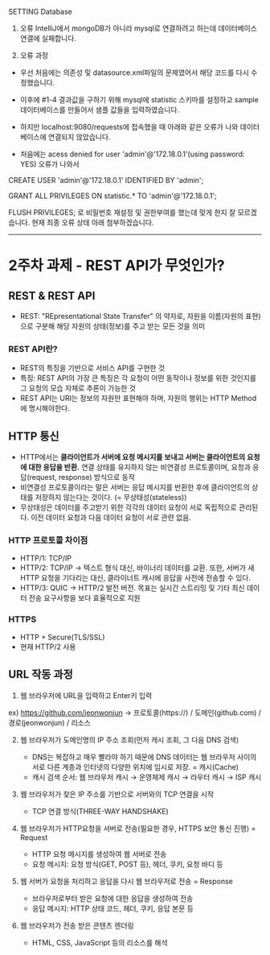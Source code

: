 SETTING Database

1. 오류
IntelliJ에서 mongoDB가 아니라 mysql로 연결하려고 하는데 데이터베이스 연결에 실패합니다.

2. 오류 과정
- 우선 처음에는 의존성 및 datasource.xml파일의 문제였어서 해당 코드를 다시 수정했습니다.
- 이후에 #1-4 결과값을 구하기 위해 mysql에 statistic 스키마를 설정하고 sample 데이터베이스를 만들어서 샘플 값들을 입력하였습니다.
- 하지만 localhost:9080/requests에 접속했을 때 아래와 같은 오류가 나와 데이터베이스에 연결되지 않았습니다.

- 처음에는 acess denied for user 'admin'@'172.18.0.1'(using password: YES) 오류가 나와서
  
CREATE USER 'admin'@'172.18.0.1' IDENTIFIED BY 'admin';

GRANT ALL PRIVILEGES ON statistic.* TO 'admin'@'172.18.0.1';

FLUSH PRIVILEGES;
로 비밀번호 재설정 및 권한부여를 했는데 맞게 한지 잘 모르겠습니다. 현재 최종 오류 상태 아래 첨부하겠습니다.

-------------------------------------------------------------------------------------------------------------------------------------------
# 2주차 과제 - REST API가 무엇인가?

## REST & REST API
- REST: "REpresentational State Transfer" 의 약자로, 자원을 이름(자원의 표현)으로 구분해 해당 자원의 상태(정보)를 주고 받는 모든 것을 의미

### REST API란?
- REST의 특징을 기반으로 서비스 API를 구현한 것
- 특징: REST API의 가장 큰 특징은 각 요청이 어떤 동작이나 정보를 위한 것인지를 그 요청의 모습 자체로 추론이 가능한 것
- REST API는 URI는 정보의 자원만 표현해야 하며, 자원의 행위는 HTTP Method에 명시해야한다.

## HTTP 통신
- HTTP에서는 __클라이언트가 서버에 요청 메시지를 보내고 서버는 클라이언트의 요청에 대한 응답을 반환.__ 연결 상태를 유지하지 않는 비연결성 프로토콜이며, 요청과 응답(request, response) 방식으로 동작
- 비연결성 프로토콜이라는 말은 서버는 응답 메시지를 반환한 후에 클라이언트의 상태를 저장하지 않는다는 것이다. (= 무상태성(stateless))
- 무상태성은 데이터를 주고받기 위한 각각의 데이터 요청이 서로 독립적으로 관리된다. 이전 데이터 요청과 다음 데이터 요청이 서로 관련 없음.

### HTTP 프로토콜 차이점
- HTTP/1: TCP/IP
- HTTP/2: TCP/IP → 텍스트 형식 대신, 바이너리 데이터를 교환. 또한, 서버가 새 HTTP 요청을 기다리는 대신, 클라이너트 캐시에 응답을 사전에 전송할 수 있다.
- HTTP/3: QUIC → HTTP/2 발전 버전. 목표는 실시간 스트리밍 및 기타 최신 데이터 전송 요구사항을 보다 효율적으로 지원

### HTTPS
- HTTP + Secure(TLS/SSL)
- 현재 HTTP/2 사용

## URL 작동 과정
1. 웹 브라우저에 URL을 입력하고 Enter키 입력
   
  ex) https://github.com/jeonwonjun → 프로토콜(https://) / 도메인(github.com) / 경로(jeonwonjun) / 리소스

2. 웹 브라우저가 도메인명의 IP 주소 조회(먼저 캐시 조회, 그 다음 DNS 검색)
    - DNS는 복잡하고 매우 빨라야 하기 때문에 DNS 데이터는 웹 브라우저 사이의 서로 다른 계층과 인터넷의 다양한 위치에 임시로 저장. = 캐시(Cache)
    - 캐시 검색 순서: 웹 브라우저 캐시 → 운영체제 캐시 → 라우터 캐시 → ISP 캐시

3. 웹 브라우저가 찾은 IP 주소를 기반으로 서버와의 TCP 연결을 시작
    - TCP 연결 방식(THREE-WAY HANDSHAKE)

5. 웹 브라우저가 HTTP요청을 서버로 전송(필요한 경우, HTTPS 보안 통신 진행) = Request
    - HTTP 요청 메시지를 생성하여 웹 서버로 전송
    - 요청 메시지: 요청 방식(GET, POST 등), 헤더, 쿠키, 요청 바디 등
  
6. 웹 서버가 요청을 처리하고 응답을 다시 웹 브라우저로 전송 = Response
   - 브라우저로부터 받은 요청에 대한 응답을 생성하여 전송
   - 응답 메시지: HTTP 상태 코드, 헤더, 쿠키, 응답 본문 등

8. 웹 브라우저가 전송 받은 콘텐츠 렌더링
    - HTML, CSS, JavaScript 등의 리소스를 해석
